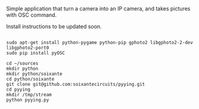 Simple application that turn a camera into an IP camera, and takes pictures with OSC command.

Install instructions to be updated soon.

```

sudo apt-get install python-pygame python-pip gphoto2 libgphoto2-2-dev libgphoto2-port0
sudo pip install pyOSC

cd ~/sources
mkdir python
mkdir python/soixante
cd python/soixante
git clone git@github.com:soixantecircuits/pyying.git
cd pyying
mkdir /tmp/stream
python pyying.py
```
